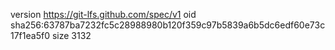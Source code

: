version https://git-lfs.github.com/spec/v1
oid sha256:63787ba7232fc5c28988980b120f359c97b5839a6b5dc6edf60e73c17f1ea5f0
size 3132
